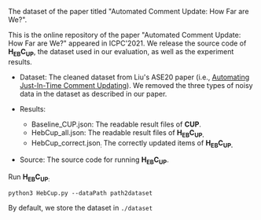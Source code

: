 The dataset&nbsp;of the paper titled &quot;Automated Comment Update: How Far are We?&quot;.

This is the online repository of the paper &quot;Automated Comment Update: How Far are We?&quot; appeared in ICPC'2021. We release the source code of **H<sub>EB</sub>C<sub>UP</sub>**, the dataset used in our evaluation, as well as the experiment results.

*   Dataset: The cleaned&nbsp;dataset from Liu&#39;s ASE20 paper (i.e.,&nbsp;[Automating Just-In-Time Comment Updating](https://conf.researchr.org/details/ase-2020/ase-2020-papers/45/Automating-Just-In-Time-Comment-Updating)). We removed the three types of noisy data in the dataset as described in our paper.

*   Results:
       * Baseline_CUP.json: The readable&nbsp;result files of **CUP**.
       * HebCup_all.json: The readable&nbsp;result files of **H<sub>EB</sub>C<sub>UP.</sub>**
       * HebCup_correct.json<sub>:&nbsp;</sub>The correctly updated items&nbsp;of **H<sub>EB</sub>C<sub>UP.</sub>**
*   Source: The source code&nbsp;for running **H<sub>EB</sub>C<sub>UP</sub>**.&nbsp;

Run **H<sub>EB</sub>C<sub>UP</sub>**<sub>:</sub>


`python3 HebCup.py --dataPath path2dataset`

By default, we store the dataset in&nbsp;`./dataset`
